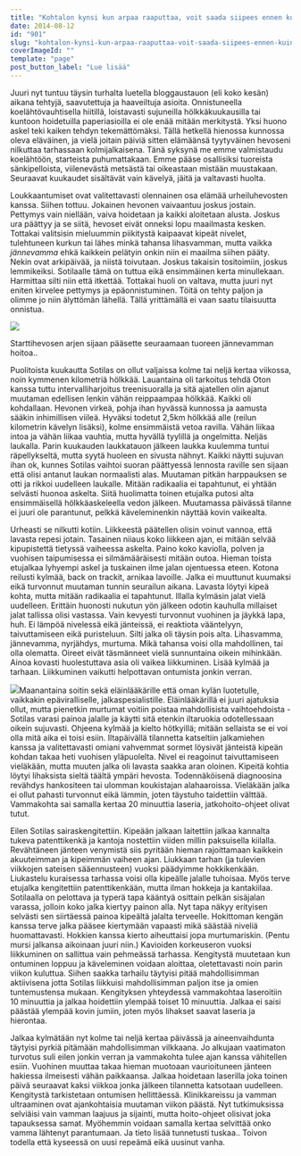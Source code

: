 ```yaml
---
title: "Kohtalon kynsi kun arpaa raaputtaa, voit saada siipees ennen kuin huomaatkaan."
date: 2014-08-12
id: "901"
slug: "kohtalon-kynsi-kun-arpaa-raaputtaa-voit-saada-siipees-ennen-kuin-huomaatkaan"
coverImageId: ""
template: "page"
post_button_label: "Lue lisää"
---
```


Juuri nyt tuntuu täysin turhalta luetella bloggaustauon (eli koko kesän) aikana tehtyjä, saavutettuja ja haaveiltuja asioita. Onnistuneella koelähtövauhtisella hiitillä, loistavasti sujuneilla hölkkäkuukausilla tai kuntoon hoidetuilla paperiasioilla ei ole enää mitään merkitystä. Yksi huono askel teki kaiken tehdyn tekemättömäksi. Tällä hetkellä hienossa kunnossa oleva eläväinen, ja vielä joitain päiviä sitten elämäänsä tyytyväinen hevoseni nilkuttaa tarhassaan kolmijalkaisena. Tänä syksynä me emme valmistaudu koelähtöön, starteista puhumattakaan. Emme pääse osallisiksi tuoreista sänkipelloista, viilenevästä metsästä tai oikeastaan mistään muustakaan. Seuraavat kuukaudet sisältävät vain kävelyä, jäitä ja valtavasti huolta.

Loukkaantumiset ovat valitettavasti olennainen osa elämää urheiluhevosten kanssa. Siihen tottuu. Jokainen hevonen vaivaantuu joskus jostain. Pettymys vain niellään, vaiva hoidetaan ja kaikki aloitetaan alusta. Joskus ura päättyy ja se siitä, hevoset eivät onneksi lopu maailmasta kesken. Tottakai valitsisin mieluummin piikitystä kaipaavat kipeät nivelet, tulehtuneen kurkun tai lähes minkä tahansa lihasvamman, mutta vaikka _jännevamma_ ehkä kaikkein pelätyin onkin niin ei maailma siihen pääty. Nekin ovat arkipäivää, ja niistä toivutaan. Joskus takaisin tositoimiin, joskus lemmikeiksi. Sotilaalle tämä on tuttua eikä ensimmäinen kerta minullekaan. Harmittaa silti niin että itkettää. Tottakai huoli on valtava, mutta juuri nyt eniten kirvelee pettymys ja epäonnistuminen. Töitä on tehty paljon ja olimme jo niin älyttömän lähellä. Tällä yrittämällä ei vaan saatu tilaisuutta onnistua.

[![](/images/ejalua.jpg)](http://4.bp.blogspot.com/-ucUfwF9yT-o/U-qbtTsFPWI/AAAAAAAAIzs/r4XwYu1wYjU/s1600/ejalua.jpg)

Starttihevosen arjen sijaan pääsette seuraamaan tuoreen jännevamman hoitoa..

Puolitoista kuukautta Sotilas on ollut valjaissa kolme tai neljä kertaa viikossa, noin kymmenen kilometriä hölkkää. Lauantaina oli tarkoitus tehdä Oton kanssa tuttu intervalliharjoitus treenisuoralla ja sitä ajatellen olin ajanut muutaman edellisen lenkin vähän reippaampaa hölkkää. Kaikki oli kohdallaan. Hevonen virkeä, pohja ihan hyvässä kunnossa ja aamusta sääkin inhimillisen viileä. Hyväksi todetut 2,5km hölkkää alle (reilun kilometrin kävelyn lisäksi), kolme ensimmäistä vetoa ravilla. Vähän liikaa intoa ja vähän liikaa vauhtia, mutta hyvällä tyylillä ja ongelmitta. Neljäs laukalla. Parin kuukauden laukkatauon jälkeen laukka kuulemma tuntui räpellykseltä, mutta syytä huoleen en sivusta nähnyt. Kaikki näytti sujuvan ihan ok, kunnes Sotilas vaihtoi suoran päättyessä lennosta raville sen sijaan että olisi antanut laukan normaalisti alas. Muutaman pitkän harppauksen se otti ja rikkoi uudelleen laukalle. Mitään radikaalia ei tapahtunut, ei yhtään selvästi huonoa askelta. Siitä huolimatta toinen etujalka putosi alta ensimmäisellä hölkkäaskeleella vedon jälkeen. Muutamassa päivässä tilanne ei juuri ole parantunut, pelkkä käveleminenkin näyttää kovin vaikealta.

Urheasti se nilkutti kotiin. Liikkeestä päätellen olisin voinut vannoa, että lavasta repesi jotain. Tasainen niiaus koko liikkeen ajan, ei mitään selvää kipupistettä tietyssä vaiheessa askelta. Paino koko kaviolla, polven ja vuohisen taipumisessa ei silmämääräisesti mitään outoa. Hieman toista etujalkaa lyhyempi askel ja tuskainen ilme jalan ojentuessa eteen. Kotona reilusti kylmää, back on trackit, arnikaa lavoille. Jalka ei muuttunut kuumaksi eikä turvonnut muutaman tunnin seurailun aikana. Lavasta löytyi kipeä kohta, mutta mitään radikaalia ei tapahtunut. Illalla kylmäsin jalat vielä uudelleen. Erittäin huonosti nukutun yön jälkeen odotin kauhulla millaiset jalat tallissa olisi vastassa. Vain kevyesti turvonnut vuohinen ja jäykkä lapa, huh. Ei lämpöä nivelessä eikä jänteissä, ei reaktiota vääntelyyn, taivuttamiseen eikä puristeluun. Silti jalka oli täysin pois alta. Lihasvamma, jännevamma, nyrjähdys, murtuma. Mikä tahansa voisi olla mahdollinen, tai olla olematta. Oireet eivät täsmänneet vielä sunnuntaina oikein mihinkään. Ainoa kovasti huolestuttava asia oli vaikea liikkuminen. Lisää kylmää ja tarhaan. Liikkuminen vaikutti helpottavan ontumista jonkin verran.

[![](/images/IMG_9729_2.png)](http://2.bp.blogspot.com/-r0rmWeNQQTY/U-qcClt6Q6I/AAAAAAAAIz4/5IBVxQIz_N8/s1600/IMG_9729_2.png)Maanantaina soitin sekä eläinlääkärille että oman kylän luotetulle, vaikkakin epäviralliselle, jalkaspesialistille. Eläinlääkärillä ei juuri ajatuksia ollut, mutta pienetkin murtumat voitiin poistaa mahdollisista vaihtoehdoista - Sotilas varasi painoa jalalle ja käytti sitä etenkin iltaruokia odotellessaan oikein sujuvasti. Ohjeena kylmää ja kielto hötkyillä; mitään sellaista se ei voi olla mitä aika ei toisi esiin. Iltapäivällä tilannetta katseltiin jalkamiehen kanssa ja valitettavasti omiani vahvemmat sormet löysivät jänteistä kipeän kohdan takaa heti vuohisen yläpuolelta. Nivel ei reagoinut taivuttamiseen vieläkään, mutta muuten jalka oli lavasta saakka aran oloinen. Kipeitä kohtia löytyi lihaksista sieltä täältä ympäri hevosta. Todennäköisenä diagnoosina revähdys hankositeen tai ulomman koukistajan alahaaroissa. Vieläkään jalka ei ollut pahasti turvonnut eikä lämmin, joten täystuho taidettiin välttää. Vammakohta sai samalla kertaa 20 minuuttia laseria, jatkohoito-ohjeet olivat tutut.

Eilen Sotilas sairaskengitettiin. Kipeään jalkaan laitettiin jalkaa kannalta tukeva patenttikenkä ja kantoja nostettiin viiden millin paksuisella kiilalla. Revähtäneen jänteen venymistä siis pyritään hieman rajoittamaan kaikkein akuuteimman ja kipeimmän vaiheen ajan. Liukkaan tarhan (ja tulevien viikkojen sateisen sääennusteen) vuoksi päädyimme hokkikenkään. Liukastelu kuraisessa tarhassa voisi olla kipeälle jalalle tuhoisaa. Myös terve etujalka kengitettiin patenttikenkään, mutta ilman hokkeja ja kantakiilaa. Sotilaalla on pelottava ja typerä tapa kääntyä osittain pelkän sisäjalan varassa, jolloin koko jalka kiertyy painon alla. Nyt tapa näkyy erityisen selvästi sen siirtäessä painoa kipeältä jalalta terveelle. Hokittoman kengän kanssa terve jalka pääsee kiertymään vapaasti mikä säästää niveliä huomattavasti. Hokkien kanssa kierto aiheuttaisi jopa murtumariskin. (Pentu mursi jalkansa aikoinaan juuri niin.) Kavioiden korkeuseron vuoksi liikkuminen on sallittua vain pehmeässä tarhassa. Kengitystä muutetaan kun ontuminen loppuu ja käveleminen voidaan aloittaa, oletettavasti noin parin viikon kuluttua. Siihen saakka tarhailu täytyisi pitää mahdollisimman aktiivisena jotta Sotilas liikkuisi mahdollisimman paljon itse ja omien tuntemustensa mukaan. Kengityksen yhteydessä vammakohtaa laseroitiin 10 minuuttia ja jalkaa hoidettiin ylempää toiset 10 minuuttia. Jalkaa ei saisi päästää ylempää kovin jumiin, joten myös lihakset saavat laseria ja hierontaa.

Jalkaa kylmätään nyt kolme tai neljä kertaa päivässä ja aineenvaihdunta täytyisi pyrkiä pitämään mahdollisimman vilkkaana. Jo alkujaan vaatimaton turvotus suli eilen jonkin verran ja vammakohta tulee ajan kanssa vähitellen esiin. Vuohinen muuttaa takaa hieman muotoaan vaurioituneen jänteen hakiessa ilmeisesti vähän paikkaansa. Jalkaa hoidetaan laserilla joka toinen päivä seuraavat kaksi viikkoa jonka jälkeen tilannetta katsotaan uudelleen. Kengitystä tarkistetaan ontumisen hellittäessä. Klinikkareissu ja vamman ultraaminen ovat ajankohtaisia muutaman viikon päästä. Nyt tutkimuksissa selviäisi vain vamman laajuus ja sijainti, mutta hoito-ohjeet olisivat joka tapauksessa samat. Myöhemmin voidaan samalla kertaa selvittää onko vamma lähtenyt parantumaan. Ja tieto lisää tunnetusti tuskaa.. Toivon todella että kyseessä on uusi repeämä eikä uusinut vanha.
